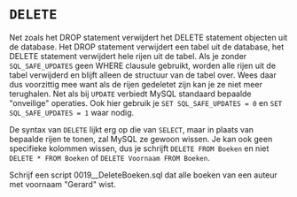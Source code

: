 # `DELETE`
Net zoals het DROP statement verwijdert het DELETE statement objecten uit de database. Het DROP statement verwijdert een tabel uit de database, het DELETE statement verwijdert hele rijen uit de tabel. Als je zonder `SQL_SAFE_UPDATES` geen WHERE clausule gebruikt, worden alle rijen uit de tabel verwijderd en blijft alleen de structuur van de tabel over. Wees daar dus voorzittig mee want als de rijen gedeletet zijn kan je ze niet meer terughalen. Net als bij `UPDATE` verbiedt MySQL standaard bepaalde "onveilige" operaties. Ook hier gebruik je `SET SQL_SAFE_UPDATES = 0` en `SET SQL_SAFE_UPDATES = 1` waar nodig.

De syntax van `DELETE` lijkt erg op die van `SELECT`, maar in plaats van bepaalde rijen te tonen, zal MySQL ze gewoon wissen. Je kan ook geen specifieke kolommen wissen, dus je schrijft `DELETE FROM Boeken` en niet `DELETE * FROM Boeken` of `DELETE Voornaam FROM Boeken`.

Schrijf een script 0019\_\_DeleteBoeken.sql dat alle boeken van een auteur met voornaam "Gerard" wist.

